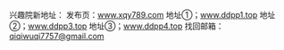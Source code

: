 
兴趣院新地址：
发布页：www.xqy789.com
地址①；www.ddpp1.top
地址②；www.ddpp3.top
地址③；www.ddpp4.top
找回邮箱：qiqiwuqi7757@gmail.com

